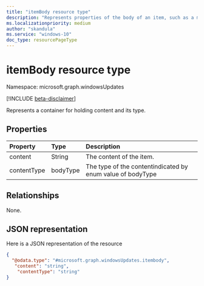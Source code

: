 ```yaml
---
title: "itemBody resource type"
description: "Represents properties of the body of an item, such as a message, event or group post."
ms.localizationpriority: medium
author: "skandula"
ms.service: "windows-10"
doc_type: resourcePageType
---
```


# itemBody resource type

Namespace: microsoft.graph.windowsUpdates

[!INCLUDE [beta-disclaimer](../../includes/beta-disclaimer.md)]

Represents a container for holding content and its type.

## Properties
| Property	   | Type	|Description|
|:---------------|:--------|:----------|
|content|String|The content of the item.|
|contentType|bodyType|The type of the contentindicated by enum value of bodyType|

## Relationships

None. 

## JSON representation

Here is a JSON representation of the resource
<!-- {
  "blockType": "resource",
  "keyProperty": "id",
  "@odata.type": "microsoft.graph.windowsUpdates.itembody",
  "openType": false
}
-->
``` json
{
  "@odata.type": "#microsoft.graph.windowsUpdates.itembody",
   "content": "string",
    "contentType": "string"
}
```
